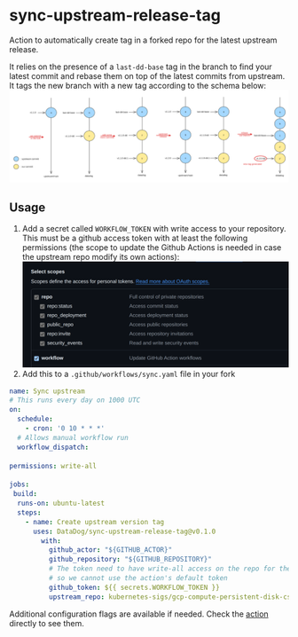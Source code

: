 # sync-upstream-release-tag

Action to automatically create tag in a forked repo for the latest upstream release.

It relies on the presence of a `last-dd-base` tag in the branch to find your latest commit and rebase them on top of the latest commits from upstream. It tags the new branch with a new tag according to the schema below:
![sync workflow](./sync%20workflow.png)

## Usage

1. Add a secret called `WORKFLOW_TOKEN` with write access to your repository. This must be a github access token with at least the following permissions (the scope to update the Github Actions is needed in case the upstream repo modify its own actions):
   ![token_scope](./token%20scope.png)
2. Add this to a `.github/workflows/sync.yaml` file in your fork

```yaml
name: Sync upstream
# This runs every day on 1000 UTC
on:
  schedule:
    - cron: '0 10 * * *'
  # Allows manual workflow run
  workflow_dispatch:

permissions: write-all

jobs:
 build:
  runs-on: ubuntu-latest
  steps:
    - name: Create upstream version tag
      uses: DataDog/sync-upstream-release-tag@v0.1.0
        with:
          github_actor: "${GITHUB_ACTOR}"
          github_repository: "${GITHUB_REPOSITORY}"
          # The token need to have write-all access on the repo for the rebase
          # so we cannot use the action's default token
          github_token: ${{ secrets.WORKFLOW_TOKEN }}
          upstream_repo: kubernetes-sigs/gcp-compute-persistent-disk-csi-driver
```

Additional configuration flags are available if needed. Check the [action](./action.yml) directly to see them.
